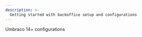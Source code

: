 ```yaml
---
description: >-
  Getting started with backoffice setup and configurations
---
```


Umbraco 14+ configurations
